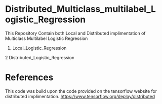 # Distributed_Multiclass_multilabel_Logistic_Regression
This Repository Contain both Local and Distributed implimentation of Multiclass Multilabel Logistic Regression
1. Local_Logistic_Regression
  
2  Distributed_Logistic_Regression

# References 
  This code was build upon the code provided on the tensorflow website for distributed implimentation.
  https://www.tensorflow.org/deploy/distributed
  
